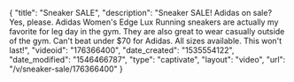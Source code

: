 {
    "title": "Sneaker SALE",
    "description": "Sneaker SALE!  Adidas on sale?  Yes, please.   Adidas Women's Edge Lux Running sneakers are actually my favorite for leg day in the gym.  They are also great to wear casually outside of the gym.  Can't beat under $70 for Adidas. All sizes available.  This won't last!",
    "videoid": "176366400",
    "date_created": "1535554122",
    "date_modified": "1546466787",
    "type": "captivate",
    "layout": "video",
    "url": "\/v\/sneaker-sale\/176366400"
}